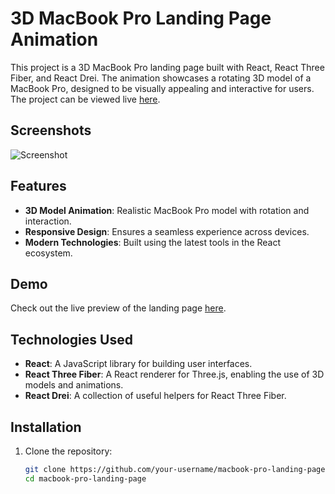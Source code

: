 # 3D MacBook Pro Landing Page Animation

This project is a 3D MacBook Pro landing page built with React, React Three Fiber, and React Drei. The animation showcases a rotating 3D model of a MacBook Pro, designed to be visually appealing and interactive for users. The project can be viewed live [here](https://maclanding.netlify.app).

## Screenshots

![Screenshot](https://i.postimg.cc/J4vHF7XC/SCR-20240902-bhmx.png)

## Features

- **3D Model Animation**: Realistic MacBook Pro model with rotation and interaction.
- **Responsive Design**: Ensures a seamless experience across devices.
- **Modern Technologies**: Built using the latest tools in the React ecosystem.

## Demo

Check out the live preview of the landing page [here](https://maclanding.netlify.app).

## Technologies Used

- **React**: A JavaScript library for building user interfaces.
- **React Three Fiber**: A React renderer for Three.js, enabling the use of 3D models and animations.
- **React Drei**: A collection of useful helpers for React Three Fiber.

## Installation

1. Clone the repository:

   ```bash
   git clone https://github.com/your-username/macbook-pro-landing-page.git
   cd macbook-pro-landing-page
   ```
